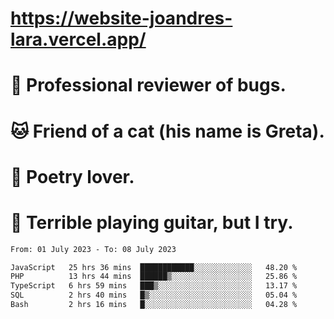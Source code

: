 # https://website-joandres-lara.vercel.app/
# 🐛 Professional reviewer of bugs.
# 🐱 Friend of a cat (his name is Greta).
# 📜 Poetry lover.
# 🎸 Terrible playing guitar, but I try.

<!--START_SECTION:waka-->

```txt
From: 01 July 2023 - To: 08 July 2023

JavaScript   25 hrs 36 mins  ████████████░░░░░░░░░░░░░   48.20 %
PHP          13 hrs 44 mins  ██████▒░░░░░░░░░░░░░░░░░░   25.86 %
TypeScript   6 hrs 59 mins   ███▒░░░░░░░░░░░░░░░░░░░░░   13.17 %
SQL          2 hrs 40 mins   █▒░░░░░░░░░░░░░░░░░░░░░░░   05.04 %
Bash         2 hrs 16 mins   █░░░░░░░░░░░░░░░░░░░░░░░░   04.28 %
```

<!--END_SECTION:waka-->
